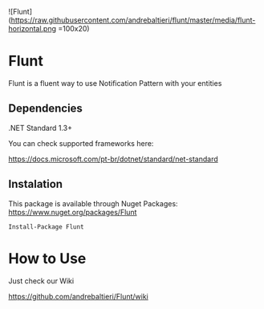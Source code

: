![Flunt](https://raw.githubusercontent.com/andrebaltieri/flunt/master/media/flunt-horizontal.png =100x20)

# Flunt
Flunt is a fluent way to use Notification Pattern with your entities

## Dependencies
.NET Standard 1.3+

You can check supported frameworks here:

https://docs.microsoft.com/pt-br/dotnet/standard/net-standard

## Instalation
This package is available through Nuget Packages: https://www.nuget.org/packages/Flunt
```
Install-Package Flunt
```
# How to Use
Just check our Wiki

https://github.com/andrebaltieri/Flunt/wiki
